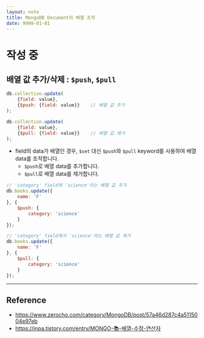 ```yaml
---
layout: note
title: MongoDB Document의 배열 조작
date: 9999-01-01
---
```





<h1>작성 중</h1>





## 배열 값 추가/삭제 : `$push`, `$pull`

```js
db.collection.update(
    {field: value},
    {$push: {field: value}}    // 배열 값 추가
);

db.collection.update(
    {field: value},
    {$pull: {field: value}}    // 배열 값 제거
);
```

- field의 data가 배열인 경우, `$set` 대신 `$push`와 `$pull` keyword를 사용하여 배열 data를 조작합니다.
    - `$push`로 배열 data를 추가합니다.
    - `$pull`로 배열 data를 제거합니다.

```js
// 'category' field에 'science'라는 배열 값 추가
db.books.update({
    name: 'F'
}, {
    $push: {
        category: 'science'
    }
});

// 'category' field에서 'science'라는 배열 값 제거
db.books.update({
    name: 'F'
}, {
    $pull: {
    	category: 'science'
    }
});
```



---



## Reference

- <https://www.zerocho.com/category/MongoDB/post/57a46d287c4a5115004e97eb>
- <https://inpa.tistory.com/entry/MONGO-📚-배열-수정-연산자>

